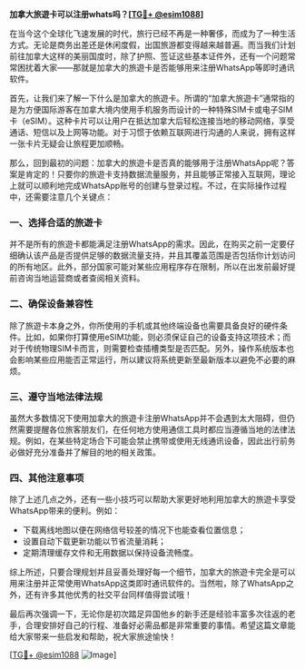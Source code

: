 **加拿大旅遊卡可以注册whats吗？[[TG💪+ @esim1088](https://t.me/s/esim1088)]**

在当今这个全球化飞速发展的时代，旅行已经不再是一种奢侈，而成为了一种生活方式。无论是商务出差还是休闲度假，出国旅游都变得越来越普遍。而当我们计划前往加拿大这样的美丽国度时，除了护照、签证这些基本证件外，还有一个问题常常困扰着大家——那就是加拿大的旅遊卡是否能够用来注册WhatsApp等即时通讯软件。

首先，让我们来了解一下什么是加拿大的旅遊卡。所谓的“加拿大旅遊卡”通常指的是为方便国际游客在加拿大境内使用手机服务而设计的一种特殊SIM卡或电子SIM卡（eSIM）。这种卡片可以让用户在抵达加拿大后轻松连接当地的移动网络，享受通话、短信以及上网等功能。对于习惯于依赖互联网进行沟通的人来说，拥有这样一张卡片无疑会让旅程更加顺畅。

那么，回到最初的问题：加拿大的旅遊卡是否真的能够用于注册WhatsApp呢？答案是肯定的！只要你的旅遊卡支持数据流量服务，并且能够正常接入互联网，理论上就可以顺利地完成WhatsApp账号的创建与登录过程。不过，在实际操作过程中，还需要注意几个关键点：

### 一、选择合适的旅遊卡

并不是所有的旅遊卡都能满足注册WhatsApp的需求。因此，在购买之前一定要仔细确认该产品是否提供足够的数据流量支持，并且其覆盖范围是否包括你计划访问的所有地区。此外，部分国家可能对某些应用程序存在限制，所以在出发前最好提前咨询当地运营商或者查阅相关资料。

### 二、确保设备兼容性

除了旅遊卡本身之外，你所使用的手机或其他终端设备也需要具备良好的硬件条件。比如，如果你打算使用eSIM功能，则必须保证自己的设备支持这项技术；而对于传统物理SIM卡而言，则需要检查插槽类型是否匹配。另外，操作系统版本也会影响某些应用能否正常运行，所以建议将系统更新至最新版本以避免不必要的麻烦。

### 三、遵守当地法律法规

虽然大多数情况下使用加拿大的旅遊卡注册WhatsApp并不会遇到太大阻碍，但仍然需要提醒各位旅客朋友们，在任何地方使用通信工具时都应当遵循当地的法律法规。例如，在某些特定场合下可能会禁止携带或使用无线通讯设备，因此出行前务必做好充分准备并了解目的地的相关政策。

### 四、其他注意事项

除了上述几点之外，还有一些小技巧可以帮助大家更好地利用加拿大的旅遊卡享受WhatsApp带来的便利。例如：
- 下载离线地图以便在网络信号较差的情况下也能查看位置信息；
- 设置自动下载更新功能以节省流量消耗；
- 定期清理缓存文件和无用数据以保持设备流畅度。

综上所述，只要合理规划并且妥善处理好每一个细节，加拿大的旅遊卡完全是可以用来注册并正常使用WhatsApp这类即时通讯软件的。当然啦，除了WhatsApp之外，还有许多其他优秀的社交平台同样值得尝试哦！

最后再次强调一下，无论你是初次踏足异国他乡的新手还是经验丰富多次往返的老手，合理安排好自己的行程、准备好必需品都是非常重要的事情。希望这篇文章能给大家带来一些启发和帮助，祝大家旅途愉快！

[[TG💪+ @esim1088](https://t.me/s/esim1088) ![Image](https://i.postimg.cc/4NQfJmqS/Snipaste-2025-05-13-00-14-12.png)]